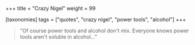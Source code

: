 +++
title = "Crazy Nigel"
weight = 99

[taxonomies]
tags = ["quotes", "crazy nigel", "power tools", "alcohol"]
+++

> "Of course power tools and alcohol don't mix. Everyone knows power tools aren't
> soluble in alcohol..."

